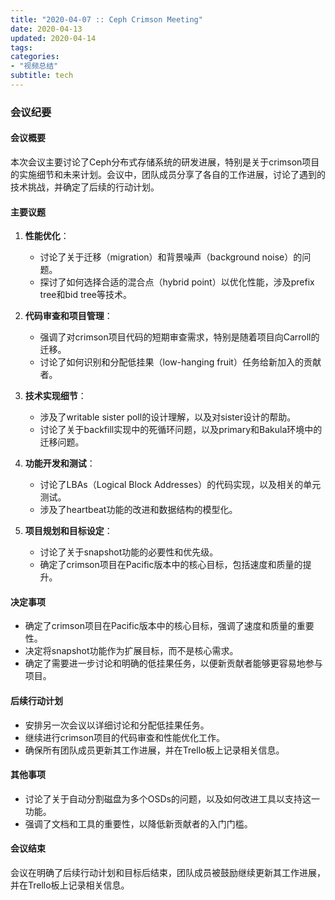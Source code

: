 ```yaml
---
title: "2020-04-07 :: Ceph Crimson Meeting"
date: 2020-04-13
updated: 2020-04-14
tags:
categories:
- "视频总结"
subtitle: tech
---
```



### 会议纪要

#### 会议概要
本次会议主要讨论了Ceph分布式存储系统的研发进展，特别是关于crimson项目的实施细节和未来计划。会议中，团队成员分享了各自的工作进展，讨论了遇到的技术挑战，并确定了后续的行动计划。

#### 主要议题
1. **性能优化**：
   - 讨论了关于迁移（migration）和背景噪声（background noise）的问题。
   - 探讨了如何选择合适的混合点（hybrid point）以优化性能，涉及prefix tree和bid tree等技术。

2. **代码审查和项目管理**：
   - 强调了对crimson项目代码的短期审查需求，特别是随着项目向Carroll的迁移。
   - 讨论了如何识别和分配低挂果（low-hanging fruit）任务给新加入的贡献者。

3. **技术实现细节**：
   - 涉及了writable sister poll的设计理解，以及对sister设计的帮助。
   - 讨论了关于backfill实现中的死循环问题，以及primary和Bakula环境中的迁移问题。

4. **功能开发和测试**：
   - 讨论了LBAs（Logical Block Addresses）的代码实现，以及相关的单元测试。
   - 涉及了heartbeat功能的改进和数据结构的模型化。

5. **项目规划和目标设定**：
   - 讨论了关于snapshot功能的必要性和优先级。
   - 确定了crimson项目在Pacific版本中的核心目标，包括速度和质量的提升。

#### 决定事项
- 确定了crimson项目在Pacific版本中的核心目标，强调了速度和质量的重要性。
- 决定将snapshot功能作为扩展目标，而不是核心需求。
- 确定了需要进一步讨论和明确的低挂果任务，以便新贡献者能够更容易地参与项目。

#### 后续行动计划
- 安排另一次会议以详细讨论和分配低挂果任务。
- 继续进行crimson项目的代码审查和性能优化工作。
- 确保所有团队成员更新其工作进展，并在Trello板上记录相关信息。

#### 其他事项
- 讨论了关于自动分割磁盘为多个OSDs的问题，以及如何改进工具以支持这一功能。
- 强调了文档和工具的重要性，以降低新贡献者的入门门槛。

#### 会议结束
会议在明确了后续行动计划和目标后结束，团队成员被鼓励继续更新其工作进展，并在Trello板上记录相关信息。